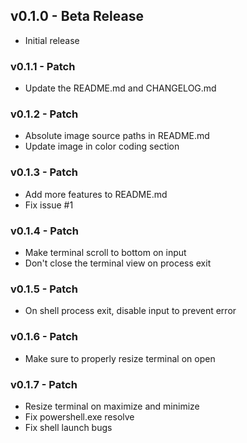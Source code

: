 ## v0.1.0 - Beta Release
* Initial release

### v0.1.1 - Patch
* Update the README.md and CHANGELOG.md

### v0.1.2 - Patch
* Absolute image source paths in README.md
 * Update image in color coding section

### v0.1.3 - Patch
* Add more features to README.md
* Fix issue #1

### v0.1.4 - Patch
* Make terminal scroll to bottom on input
* Don't close the terminal view on process exit

### v0.1.5 - Patch
* On shell process exit, disable input to prevent error

### v0.1.6 - Patch
* Make sure to properly resize terminal on open

### v0.1.7 - Patch
* Resize terminal on maximize and minimize
* Fix powershell.exe resolve
* Fix shell launch bugs
